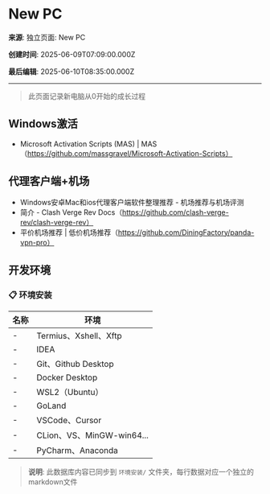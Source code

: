 # New PC

**来源**: 独立页面: New PC

**创建时间**: 2025-06-09T07:09:00.000Z

**最后编辑**: 2025-06-10T08:35:00.000Z

---

> 此页面记录新电脑从0开始的成长过程



## Windows激活

- Microsoft Activation Scripts (MAS) | MAS（https://github.com/massgravel/Microsoft-Activation-Scripts）


## 代理客户端+机场

- Windows安卓Mac和ios代理客户端软件整理推荐 - 机场推荐与机场评测
- 简介 - Clash Verge Rev Docs（https://github.com/clash-verge-rev/clash-verge-rev）
- 平价机场推荐 | 低价机场推荐（https://github.com/DiningFactory/panda-vpn-pro）


## 开发环境

### 📋 环境安装

| 名称 | 环境 |
| --- | --- |
| - | Termius、Xshell、Xftp |
| - | IDEA |
| - | Git、Github Desktop |
| - | Docker Desktop |
| - | WSL2（Ubuntu） |
| - | GoLand |
| - | VSCode、Cursor |
| - | CLion、VS、MinGW-win64... |
| - | PyCharm、Anaconda |

> **说明**: 此数据库内容已同步到 `环境安装/` 文件夹，每行数据对应一个独立的markdown文件

